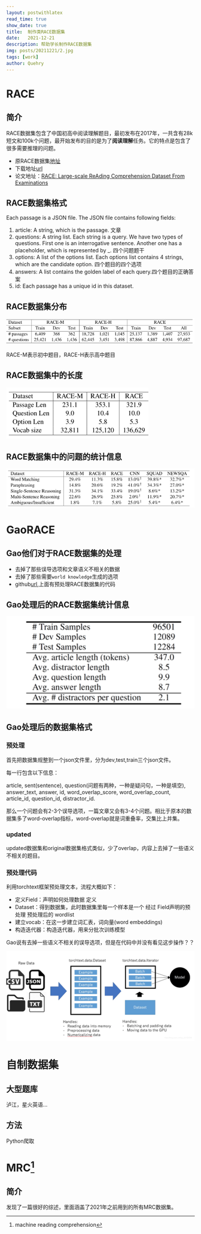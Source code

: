 ```yaml
---
layout: postwithlatex
read_time: true
show_date: true
title:  制作类RACE数据集
date:   2021-12-21  
description: 帮助学长制作RACE数据集
img: posts/20211221/2.jpg 
tags: [work]
author: Quehry
---
```


# RACE
## 简介
RACE数据集包含了中国初高中阅读理解题目，最初发布在2017年，一共含有28k短文和100k个问题，最开始发布的目的是为了**阅读理解**任务。它的特点是包含了很多需要推理的问题。

- 原RACE数据集[地址](http://www.cs.cmu.edu/~glai1/data/race/)
- 下载地址[url](http://www.cs.cmu.edu/~glai1/data/race/RACE.tar.gz)
- 论文地址：[RACE: Large-scale ReAding Comprehension Dataset From Examinations](https://arxiv.org/abs/1704.04683)

## RACE数据集格式
Each passage is a JSON file. The JSON file contains following fields:

1. article: A string, which is the passage. 文章
2. questions: A string list. Each string is a query. We have two types of questions. First one is an interrogative sentence. Another one has a placeholder, which is represented by _. 四个问题题干
3. options: A list of the options list. Each options list contains 4 strings, which are the candidate option. 四个题目的四个选项
4. answers: A list contains the golden label of each query.四个题目的正确答案
5. id: Each passage has a unique id in this dataset.

## RACE数据集分布

<img src='../assets/img/posts/20211221/3.jpg'>

RACE-M表示初中题目，RACE-H表示高中题目

## RACE数据集中的长度

<img src='../assets/img/posts/20211221/4.jpg'>

## RACE数据集中的问题的统计信息

<img src='../assets/img/posts/20211221/5.jpg'>

# GaoRACE
## Gao他们对于RACE数据集的处理
- 去掉了那些误导选项和文章语义不相关的数据
- 去掉了那些需要```world knowledge```生成的选项
- github[url](https://github.com/Yifan-Gao/Distractor-Generation-RACE),上面有预处理RACE数据集的代码

## Gao处理后的RACE数据集统计信息

<img src='../assets/img/posts/20211221/7.jpg'>

## Gao处理后的数据集格式

### 预处理

首先把数据集规整到一个json文件里，分为dev,test,train三个json文件。

每一行包含以下信息：

article, sent(sentence), question(问题有两种，一种是疑问句，一种是填空), answer_text, answer, id, word_overlap_score, word_overlap_count, article_id, question_id, distractor_id.

那么一个问题会有2-3个误导选项，一篇文章又会有3-4个问题。相比于原本的数据集多了word-overlap指标，word-overlap就是词重叠率，交集比上并集。

### updated
updated数据集和original数据集格式类似，少了overlap，内容上去掉了一些语义不相关的题目。

### 预处理代码
利用torchtext框架预处理文本，流程大概如下：
- 定义Field：声明如何处理数据 定义
- Dataset：得到数据集，此时数据集里每一个样本是一个 经过 Field声明的预处理 预处理后的 wordlist
- 建立vocab：在这一步建立词汇表，词向量(word embeddings)
- 构造迭代器：构造迭代器，用来分批次训练模型

Gao说有去掉一些语义不相关的误导选项，但是在代码中并没有看见这步操作？？

<img src='../assets/img/posts/20211221/8.jpg'>

# 自制数据集
## 大型题库
泸江，星火英语...
## 方法
Python爬取

# MRC[^1]

[^1]: machine reading comprehension

## 简介
发现了一篇很好的综述，里面涵盖了2021年之前用到的所有MRC数据集。
